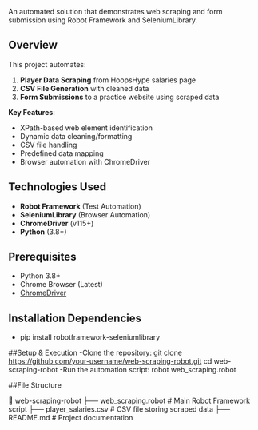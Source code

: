 An automated solution that demonstrates web scraping and form submission using Robot Framework and SeleniumLibrary.

## Overview

This project automates:
1. **Player Data Scraping** from HoopsHype salaries page
2. **CSV File Generation** with cleaned data
3. **Form Submissions** to a practice website using scraped data

**Key Features**:
- XPath-based web element identification
- Dynamic data cleaning/formatting
- CSV file handling
- Predefined data mapping
- Browser automation with ChromeDriver

## Technologies Used
- **Robot Framework** (Test Automation)
- **SeleniumLibrary** (Browser Automation)
- **ChromeDriver** (v115+) 
- **Python** (3.8+)

## Prerequisites
- Python 3.8+
- Chrome Browser (Latest)
- [ChromeDriver](https://chromedriver.chromium.org/)

## Installation Dependencies
- pip install robotframework-seleniumlibrary
  
##Setup & Execution
-Clone the repository: git clone https://github.com/your-username/web-scraping-robot.git
cd web-scraping-robot
-Run the automation script: robot web_scraping.robot

##File Structure

📂 web-scraping-robot
 ├── web_scraping.robot    # Main Robot Framework script
 ├── player_salaries.csv   # CSV file storing scraped data
 ├── README.md             # Project documentation


